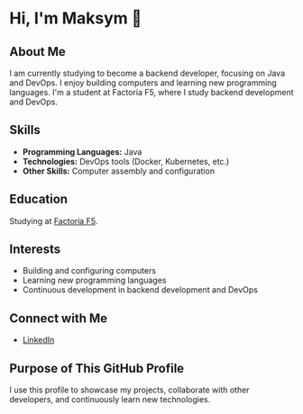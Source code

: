 # Hi, I'm Maksym 👋

## About Me
I am currently studying to become a backend developer, focusing on Java and DevOps. I enjoy building computers and learning new programming languages. I'm a student at Factoría F5, where I study backend development and DevOps.

## Skills
- **Programming Languages:** Java
- **Technologies:** DevOps tools (Docker, Kubernetes, etc.)
- **Other Skills:** Computer assembly and configuration

## Education
Studying at [Factoría F5](https://factoriaf5.org/).

## Interests
- Building and configuring computers
- Learning new programming languages
- Continuous development in backend development and DevOps

## Connect with Me
- [LinkedIn](https://www.linkedin.com/feed/?trk=guest_homepage-basic_google-one-tap-submit)

## Purpose of This GitHub Profile
I use this profile to showcase my projects, collaborate with other developers, and continuously learn new technologies.
